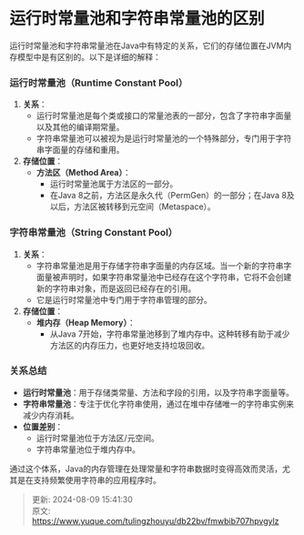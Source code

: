 # 运行时常量池和字符串常量池的区别

<font style="color:rgba(0, 0, 0, 0.82);">运行时常量池和字符串常量池在Java中有特定的关系，它们的存储位置在JVM内存模型中是有区别的。以下是详细的解释：</font>

### <font style="color:rgba(0, 0, 0, 0.82);">运行时常量池（Runtime Constant Pool）</font>
1. **<font style="color:rgba(0, 0, 0, 0.82);">关系</font>**<font style="color:rgba(0, 0, 0, 0.82);">：</font>
    - <font style="color:rgba(0, 0, 0, 0.82);">运行时常量池是每个类或接口的常量池表的一部分，包含了字符串字面量以及其他的编译期常量。</font>
    - <font style="color:rgba(0, 0, 0, 0.82);">字符串常量池可以被视为是运行时常量池的一个特殊部分，专门用于字符串字面量的存储和重用。</font>
2. **<font style="color:rgba(0, 0, 0, 0.82);">存储位置</font>**<font style="color:rgba(0, 0, 0, 0.82);">：</font>
    - **<font style="color:rgba(0, 0, 0, 0.82);">方法区（Method Area）</font>**<font style="color:rgba(0, 0, 0, 0.82);">：</font>
        * <font style="color:rgba(0, 0, 0, 0.82);">运行时常量池属于方法区的一部分。</font>
        * <font style="color:rgba(0, 0, 0, 0.82);">在Java 8之前，方法区是永久代（PermGen）的一部分；在Java 8及以后，方法区被转移到元空间（Metaspace）。</font>

### <font style="color:rgba(0, 0, 0, 0.82);">字符串常量池（String Constant Pool）</font>
1. **<font style="color:rgba(0, 0, 0, 0.82);">关系</font>**<font style="color:rgba(0, 0, 0, 0.82);">：</font>
    - <font style="color:rgba(0, 0, 0, 0.82);">字符串常量池是用于存储字符串字面量的内存区域。当一个新的字符串字面量被声明时，如果字符串常量池中已经存在这个字符串，它将不会创建新的字符串对象，而是返回已经存在的引用。</font>
    - <font style="color:rgba(0, 0, 0, 0.82);">它是运行时常量池中专门用于字符串管理的部分。</font>
2. **<font style="color:rgba(0, 0, 0, 0.82);">存储位置</font>**<font style="color:rgba(0, 0, 0, 0.82);">：</font>
    - **<font style="color:rgba(0, 0, 0, 0.82);">堆内存（Heap Memory）</font>**<font style="color:rgba(0, 0, 0, 0.82);">：</font>
        * <font style="color:rgba(0, 0, 0, 0.82);">从Java 7开始，字符串常量池移到了堆内存中。这种转移有助于减少方法区的内存压力，也更好地支持垃圾回收。</font>

### <font style="color:rgba(0, 0, 0, 0.82);">关系总结</font>
+ **<font style="color:rgba(0, 0, 0, 0.82);">运行时常量池</font>**<font style="color:rgba(0, 0, 0, 0.82);">：用于存储类常量、方法和字段的引用，以及字符串字面量等。</font>
+ **<font style="color:rgba(0, 0, 0, 0.82);">字符串常量池</font>**<font style="color:rgba(0, 0, 0, 0.82);">：专注于优化字符串使用，通过在堆中存储唯一的字符串实例来减少内存消耗。</font>
+ **<font style="color:rgba(0, 0, 0, 0.82);">位置差别</font>**<font style="color:rgba(0, 0, 0, 0.82);">：</font>
    - <font style="color:rgba(0, 0, 0, 0.82);">运行时常量池位于方法区/元空间。</font>
    - <font style="color:rgba(0, 0, 0, 0.82);">字符串常量池位于堆内存中。</font>

<font style="color:rgba(0, 0, 0, 0.82);">通过这个体系，Java的内存管理在处理常量和字符串数据时变得高效而灵活，尤其是在支持频繁使用字符串的应用程序时。</font>



> 更新: 2024-08-09 15:41:30  
> 原文: <https://www.yuque.com/tulingzhouyu/db22bv/fmwbib707hpvgylz>